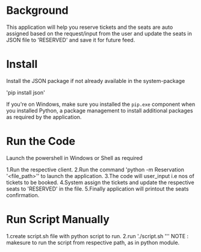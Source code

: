 Background
==========
This application will help you reserve tickets and the seats
are auto assigned based on the request/input from the user and
update the seats in JSON file to 'RESERVED' and save it for future feed.

Install
=======
Install the JSON package if not already available in the system-package

'pip install json'

If you're on Windows, make sure you installed the `pip.exe` component when you
installed Python, a package management to install additional packages as required
by the application.

Run the Code
============
Launch the powershell in Windows or Shell as required

1.Run the respective client.
2.Run the command 'python -m Reservation '<file_path>'' to launch the application.
3.The code will user_input i.e nos of tickets to be booked.
4.System assign the tickets and update the respective seats to 'RESERVED' in the file.
5.Finally application will printout the seats confirmation.

Run Script Manually
===================
1.create script.sh file with python script to run.
2.run './script.sh '<filepath>''
NOTE : makesure to run the script from respective path, as in python module.

